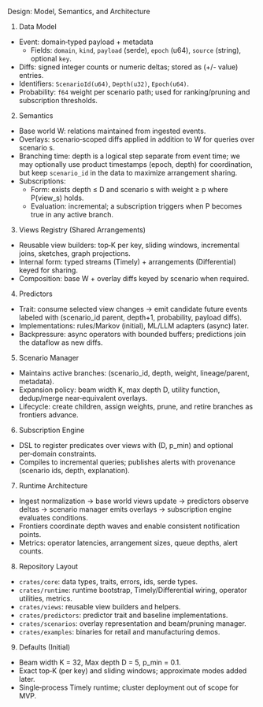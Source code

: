 Design: Model, Semantics, and Architecture

1) Data Model
- Event: domain‑typed payload + metadata
  - Fields: `domain`, `kind`, `payload` (serde), `epoch` (u64), `source` (string), optional `key`.
- Diffs: signed integer counts or numeric deltas; stored as (+/- value) entries.
- Identifiers: `ScenarioId(u64)`, `Depth(u32)`, `Epoch(u64)`.
- Probability: `f64` weight per scenario path; used for ranking/pruning and subscription thresholds.

2) Semantics
- Base world W: relations maintained from ingested events.
- Overlays: scenario‑scoped diffs applied in addition to W for queries over scenario s.
- Branching time: depth is a logical step separate from event time; we may optionally use product timestamps (epoch, depth) for coordination, but keep `scenario_id` in the data to maximize arrangement sharing.
- Subscriptions:
  - Form: exists depth ≤ D and scenario s with weight ≥ p where P(view_s) holds.
  - Evaluation: incremental; a subscription triggers when P becomes true in any active branch.

3) Views Registry (Shared Arrangements)
- Reusable view builders: top‑K per key, sliding windows, incremental joins, sketches, graph projections.
- Internal form: typed streams (Timely) + arrangements (Differential) keyed for sharing.
- Composition: base W + overlay diffs keyed by scenario when required.

4) Predictors
- Trait: consume selected view changes → emit candidate future events labeled with (scenario_id parent, depth+1, probability, payload diffs).
- Implementations: rules/Markov (initial), ML/LLM adapters (async) later.
- Backpressure: async operators with bounded buffers; predictions join the dataflow as new diffs.

5) Scenario Manager
- Maintains active branches: (scenario_id, depth, weight, lineage/parent, metadata).
- Expansion policy: beam width K, max depth D, utility function, dedup/merge near‑equivalent overlays.
- Lifecycle: create children, assign weights, prune, and retire branches as frontiers advance.

6) Subscription Engine
- DSL to register predicates over views with (D, p_min) and optional per‑domain constraints.
- Compiles to incremental queries; publishes alerts with provenance (scenario ids, depth, explanation).

7) Runtime Architecture
- Ingest normalization → base world views update → predictors observe deltas → scenario manager emits overlays → subscription engine evaluates conditions.
- Frontiers coordinate depth waves and enable consistent notification points.
- Metrics: operator latencies, arrangement sizes, queue depths, alert counts.

8) Repository Layout
- `crates/core`: data types, traits, errors, ids, serde types.
- `crates/runtime`: runtime bootstrap, Timely/Differential wiring, operator utilities, metrics.
- `crates/views`: reusable view builders and helpers.
- `crates/predictors`: predictor trait and baseline implementations.
- `crates/scenarios`: overlay representation and beam/pruning manager.
- `crates/examples`: binaries for retail and manufacturing demos.

9) Defaults (Initial)
- Beam width K = 32, Max depth D = 5, p_min = 0.1.
- Exact top‑K (per key) and sliding windows; approximate modes added later.
- Single‑process Timely runtime; cluster deployment out of scope for MVP.

